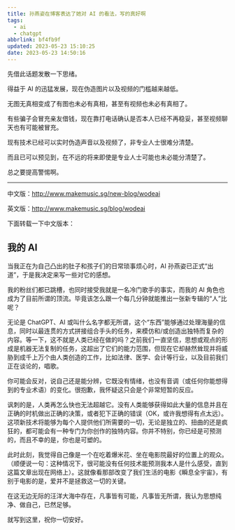 ```yaml
---
title: 孙燕姿在博客表达了她对 AI 的看法，写的真好啊
tags:
  - ai
  - chatgpt
abbrlink: bf4fb9f
updated: 2023-05-23 15:10:25
date: 2023-05-23 14:50:16
---
```


先借此话题发散一下思绪。

得益于 AI 的迅猛发展，现在伪造图片以及视频的门槛越来越低。

无图无真相变成了有图也未必有真相，甚至有视频也未必有真相了。

有些骗子会冒充亲友借钱，现在靠打电话确认是否本人已经不再稳妥，甚至视频聊天也有可能被冒充。

现有技术已经可以实时伪造声音以及视频了，非专业人士很难分清楚。

而且已可以预见到，在不远的将来即使是专业人士可能也未必能分清楚了。

总之要提高警惕啊。

---

中文版：http://www.makemusic.sg/new-blog/wodeai

英文版：http://www.makemusic.sg/blog/wodeai

下面转载一下中文版本：

## 我的 AI

当我正在为自己凸出的肚子和孩子们的日常琐事烦心时，AI 孙燕姿已正式“出道”，于是我决定来写一些对它的感想。

我的粉丝们都已跳槽，也同时接受我就是一名冷门歌手的事实，而我的 AI 角色也成为了目前所谓的顶流。毕竟该怎么跟一个每几分钟就能推出一张新专辑的“人”比呢？

无论是 ChatGPT、AI 或叫什么名字都无所谓，这个“东西”能够通过处理海量的信息，同时以最连贯的方式拼接组合手头的任务，来模仿和/或创造出独特而复杂的内容。等一下，这不就是人类已经在做的吗？之前我们一直坚信，思想或观点的形成是机器无法复制的任务，这超出了它们的能力范围，但现在它却赫然耸现并将威胁到成千上万个由人类创造的工作，比如法律、医学、会计等行业，以及目前我们正在谈论的，唱歌。

你可能会反对，说自己还是能分辨，它既没有情绪，也没有音调（或任何你能想得到的专业术语）的变化。很抱歉，我怀疑这只会是个非常短暂的反应。

讽刺的是，人类再怎么快也无法超越它。没有人类能够获得如此大量的信息并且在正确的时机做出正确的决策，或者犯下正确的错误（OK，或许我想得有点太远）。这项新技术将能够为每个人提供他们所需要的一切，无论是独立的、扭曲的还是疯狂的，都可能会有一种专门为你创作的独特内容。你并不特别，你已经是可预测的，而且不幸的是，你也是可塑的。

此时此刻，我觉得自己像是一个在吃着爆米花、坐在电影院最好的位置上的观众。（顺便说一句：这种情况下，很可能没有任何技术能预测我本人是什么感受，直到这篇文章出现在网络上）。这就像看那部改变了我们生活的电影《瞬息全宇宙》，有别于电影的是，爱并不是拯救这一切的关键。

在这无边无际的汪洋大海中存在，凡事皆有可能，凡事皆无所谓，我认为思想纯净、做自己，已然足够。

就写到这里，祝你一切安好。
